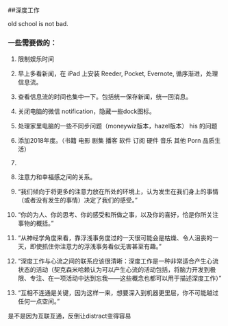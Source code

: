 ##深度工作

old school is not bad.

### 一些需要做的：

1. 限制娱乐时间
2. 早上多看新闻，在 iPad 上安装 Reeder, Pocket, Evernote, 循序渐进，处理信息流。
3. 查看信息流的时间也集中一下。包括统一保存新闻，统一回消息。
4. 关闭电脑的微信 notification，隐藏一些dock图标。
5. 处理家里电脑的一些不同步问题（moneywiz版本，hazel版本） his 的问题
6. 添加2018年度。（书籍 电影  剧集  播客  软件  订阅  硬件  音乐  其他  Porn    品质生活）
7. 


1. 注意力和幸福感之间的关系。
2. “我们倾向于将更多的注意力放在所处的环境上，认为发生在我们身上的事情（或者没有发生的事情）决定了我们的感受。”
3. “你的为人、你的思考、你的感受和所做之事，以及你的喜好，恰是你所关注事物的概括。”
4. “从神经学角度来看，靠浮浅事务度过的一天很可能会是枯燥、令人沮丧的一天，即使抓住你注意力的浮浅事务看似无害甚至有趣。”
5. “深度工作与心流之间的联系应该很清晰：深度工作是一种非常适合产生心流状态的活动（契克森米哈赖认为可以产生心流的活动包括，将脑力开发到极限、专注、在一项活动中达到忘我——这些概念也都可以用于描述深度工作）”
6. “互相不连通是关键，因为这样一来，想要深入到机器更里层，你不可能越过任何一点空间。”




是不是因为互联互通，反倒让distract变得容易